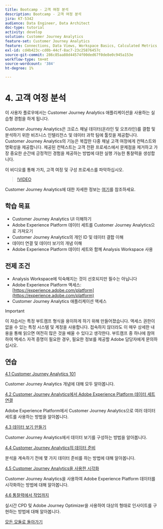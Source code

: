 ```yaml
---
title: Bootcamp - 고객 여정 분석
description: Bootcamp - 고객 여정 분석
jira: KT-5342
audience: Data Engineer, Data Architect
doc-type: tutorial
activity: develop
solution: Customer Journey Analytics
feature-set: Customer Journey Analytics
feature: Connections, Data Views, Workspace Basics, Calculated Metrics, Visualizations, Audiences
exl-id: cd4b423c-cd0b-44cf-8ac7-23c25876457c
source-git-commit: 286c85aa88d44574f00ded67f0de8e0c945a153e
workflow-type: tm+mt
source-wordcount: '384'
ht-degree: 1%

---
```


# 4. 고객 여정 분석

이 사용자 플로우에서는 Customer Journey Analytics 애플리케이션을 사용하는 실습형 경험을 하게 됩니다.

Customer Journey Analytics은 크로스 채널 데이터(온라인 및 오프라인)를 결합 및 분석하기 위한 비즈니스 인텔리전스 및 데이터 과학 팀에 툴킷을 제공합니다. Customer Journey Analytics의 기능은 복잡한 다중 채널 고객 여정에게 컨텍스트와 명확성을 제공합니다. 제공된 컨텍스트는 고객 전환 프로세스에서 문제점을 제거하고 가장 중요한 순간에 긍정적인 경험을 제공하는 방법에 대한 실행 가능한 통찰력을 생성합니다.

이 비디오를 통해 가치, 고객 여정 및 구성 프로세스를 파악하십시오.

>[!VIDEO](https://video.tv.adobe.com/v/327188?quality=12&learn=on&enablevpops)

Customer Journey Analytics에 대한 자세한 정보는 [여기](https://spark.adobe.com/page/t62eiRu9l6iWJ/)를 참조하세요.

## 학습 목표

- Customer Journey Analytics UI 이해하기
- Adobe Experience Platform 데이터 세트를 Customer Journey Analytics으로 가져오기
- Customer Journey Analytics의 개인 ID 및 데이터 결합 이해
- 데이터 연결 및 데이터 보기의 개념 이해
- Adobe Experience Platform 데이터 세트와 함께 Analysis Workspace 사용

## 전제 조건

- Analysis Workspace에 익숙해지는 것이 선호되지만 필수는 아닙니다
- Adobe Experience Platform 액세스: [https://experience.adobe.com/platform](https://experience.adobe.com/platform)
- Customer Journey Analytics 애플리케이션 액세스

>[!IMPORTANT]
>
>이 자습서는 특정 부트캠프 형식을 용이하게 하기 위해 만들어졌습니다. 액세스 권한이 없을 수 있는 특정 시스템 및 계정을 사용합니다. 접속하지 않더라도 이 매우 상세한 내용을 통해 읽으면 여전히 많은 것을 배울 수 있다고 생각한다. 부트캠프 중 하나에 참여하여 액세스 자격 증명이 필요한 경우, 필요한 정보를 제공할 Adobe 담당자에게 문의하십시오.

## 연습

[4.1 Customer Journey Analytics 101](./ex1.md)

Customer Journey Analytics 개념에 대해 모두 알아봅니다.

[4.2 Customer Journey Analytics에서 Adobe Experience Platform 데이터 세트 연결](./ex2.md)

Adobe Experience Platform에서 Customer Journey Analytics으로 여러 데이터 세트를 사용하는 방법을 알아봅니다.

[4.3 데이터 보기 만들기](./ex3.md)

Customer Journey Analytics에서 데이터 보기를 구성하는 방법을 알아봅니다.

[4.4 Customer Journey Analytics의 데이터 준비](./ex4.md)

분석을 계속하기 전에 몇 가지 데이터 준비를 하는 방법에 대해 알아봅니다.

[4.5 Customer Journey Analytics을 사용한 시각화](./ex5.md)

Customer Journey Analytics을 사용하여 Adobe Experience Platform 데이터를 시각화하는 방법에 대해 알아봅니다.

[4.6 통찰력에서 작업까지](./ex6.md)

실시간 CPD 및 Adobe Journey Optimizer을 사용하여 대상의 형태로 인사이트를 구현하는 방법에 대해 알아봅니다.

[모든 모듈로 돌아가기](../../overview.md)

